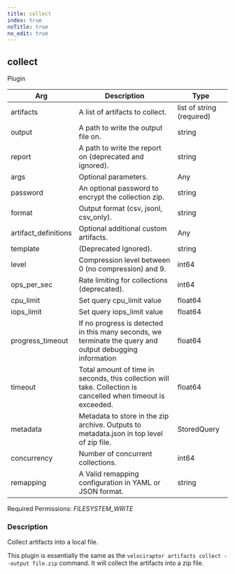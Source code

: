 ```yaml
---
title: collect
index: true
noTitle: true
no_edit: true
---
```




<div class="vql_item"></div>


## collect
<span class='vql_type pull-right page-header'>Plugin</span>



<div class="vqlargs"></div>

Arg | Description | Type
----|-------------|-----
artifacts|A list of artifacts to collect.|list of string (required)
output|A path to write the output file on.|string
report|A path to write the report on (deprecated and ignored).|string
args|Optional parameters.|Any
password|An optional password to encrypt the collection zip.|string
format|Output format (csv, jsonl, csv_only).|string
artifact_definitions|Optional additional custom artifacts.|Any
template|(Deprecated Ignored).|string
level|Compression level between 0 (no compression) and 9.|int64
ops_per_sec|Rate limiting for collections (deprecated).|int64
cpu_limit|Set query cpu_limit value|float64
iops_limit|Set query iops_limit value|float64
progress_timeout|If no progress is detected in this many seconds, we terminate the query and output debugging information|float64
timeout|Total amount of time in seconds, this collection will take. Collection is cancelled when timeout is exceeded.|float64
metadata|Metadata to store in the zip archive. Outputs to metadata.json in top level of zip file.|StoredQuery
concurrency|Number of concurrent collections.|int64
remapping|A Valid remapping configuration in YAML or JSON format.|string

Required Permissions: 
<i class="linkcolour label pull-right label-success">FILESYSTEM_WRITE</i>

### Description

Collect artifacts into a local file.

This plugin is essentially the same as the `velociraptor artifacts
collect --output file.zip` command. It will collect the artifacts
into a zip file.


